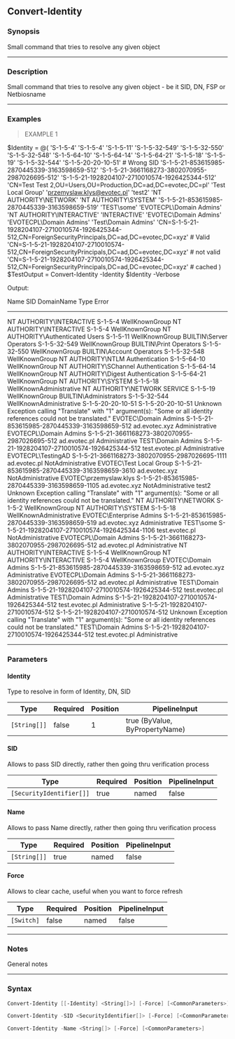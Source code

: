 Convert-Identity
----------------

### Synopsis
Small command that tries to resolve any given object

---

### Description

Small command that tries to resolve any given object - be it SID, DN, FSP or Netbiosname

---

### Examples
> EXAMPLE 1

$Identity = @(
    'S-1-5-4'
    'S-1-5-4'
    'S-1-5-11'
    'S-1-5-32-549'
    'S-1-5-32-550'
    'S-1-5-32-548'
    'S-1-5-64-10'
    'S-1-5-64-14'
    'S-1-5-64-21'
    'S-1-5-18'
    'S-1-5-19'
    'S-1-5-32-544'
    'S-1-5-20-20-10-51' # Wrong SID
    'S-1-5-21-853615985-2870445339-3163598659-512'
    'S-1-5-21-3661168273-3802070955-2987026695-512'
    'S-1-5-21-1928204107-2710010574-1926425344-512'
    'CN=Test Test 2,OU=Users,OU=Production,DC=ad,DC=evotec,DC=pl'
    'Test Local Group'
    'przemyslaw.klys@evotec.pl'
    'test2'
    'NT AUTHORITY\NETWORK'
    'NT AUTHORITY\SYSTEM'
    'S-1-5-21-853615985-2870445339-3163598659-519'
    'TEST\some'
    'EVOTECPL\Domain Admins'
    'NT AUTHORITY\INTERACTIVE'
    'INTERACTIVE'
    'EVOTEC\Domain Admins'
    'EVOTECPL\Domain Admins'
    'Test\Domain Admins'
    'CN=S-1-5-21-1928204107-2710010574-1926425344-512,CN=ForeignSecurityPrincipals,DC=ad,DC=evotec,DC=xyz' # Valid
    'CN=S-1-5-21-1928204107-2710010574-512,CN=ForeignSecurityPrincipals,DC=ad,DC=evotec,DC=xyz' # not valid
    'CN=S-1-5-21-1928204107-2710010574-1926425344-512,CN=ForeignSecurityPrincipals,DC=ad,DC=evotec,DC=xyz' # cached
)
$TestOutput = Convert-Identity -Identity $Identity -Verbose

Output:

Name                                 SID                                            DomainName     Type                    Error
----                                 ---                                            ----------     ----                    -----
NT AUTHORITY\INTERACTIVE             S-1-5-4                                                       WellKnownGroup
NT AUTHORITY\INTERACTIVE             S-1-5-4                                                       WellKnownGroup
NT AUTHORITY\Authenticated Users     S-1-5-11                                                      WellKnownGroup
BUILTIN\Server Operators             S-1-5-32-549                                                  WellKnownGroup
BUILTIN\Print Operators              S-1-5-32-550                                                  WellKnownGroup
BUILTIN\Account Operators            S-1-5-32-548                                                  WellKnownGroup
NT AUTHORITY\NTLM Authentication     S-1-5-64-10                                                   WellKnownGroup
NT AUTHORITY\SChannel Authentication S-1-5-64-14                                                   WellKnownGroup
NT AUTHORITY\Digest Authentication   S-1-5-64-21                                                   WellKnownGroup
NT AUTHORITY\SYSTEM                  S-1-5-18                                                      WellKnownAdministrative
NT AUTHORITY\NETWORK SERVICE         S-1-5-19                                                      WellKnownGroup
BUILTIN\Administrators               S-1-5-32-544                                                  WellKnownAdministrative
S-1-5-20-20-10-51                    S-1-5-20-20-10-51                                             Unknown                 Exception calling "Translate" with "1" argument(s): "Some or all identity references could not be translated."
EVOTEC\Domain Admins                 S-1-5-21-853615985-2870445339-3163598659-512   ad.evotec.xyz  Administrative
EVOTECPL\Domain Admins               S-1-5-21-3661168273-3802070955-2987026695-512  ad.evotec.pl   Administrative
TEST\Domain Admins                   S-1-5-21-1928204107-2710010574-1926425344-512  test.evotec.pl Administrative
EVOTECPL\TestingAD                   S-1-5-21-3661168273-3802070955-2987026695-1111 ad.evotec.pl   NotAdministrative
EVOTEC\Test Local Group              S-1-5-21-853615985-2870445339-3163598659-3610  ad.evotec.xyz  NotAdministrative
EVOTEC\przemyslaw.klys               S-1-5-21-853615985-2870445339-3163598659-1105  ad.evotec.xyz  NotAdministrative
test2                                                                                              Unknown                 Exception calling "Translate" with "1" argument(s): "Some or all identity references could not be translated."
NT AUTHORITY\NETWORK                 S-1-5-2                                                       WellKnownGroup
NT AUTHORITY\SYSTEM                  S-1-5-18                                                      WellKnownAdministrative
EVOTEC\Enterprise Admins             S-1-5-21-853615985-2870445339-3163598659-519   ad.evotec.xyz  Administrative
TEST\some                            S-1-5-21-1928204107-2710010574-1926425344-1106 test.evotec.pl NotAdministrative
EVOTECPL\Domain Admins               S-1-5-21-3661168273-3802070955-2987026695-512  ad.evotec.pl   Administrative
NT AUTHORITY\INTERACTIVE             S-1-5-4                                                       WellKnownGroup
NT AUTHORITY\INTERACTIVE             S-1-5-4                                                       WellKnownGroup
EVOTEC\Domain Admins                 S-1-5-21-853615985-2870445339-3163598659-512   ad.evotec.xyz  Administrative
EVOTECPL\Domain Admins               S-1-5-21-3661168273-3802070955-2987026695-512  ad.evotec.pl   Administrative
TEST\Domain Admins                   S-1-5-21-1928204107-2710010574-1926425344-512  test.evotec.pl Administrative
TEST\Domain Admins                   S-1-5-21-1928204107-2710010574-1926425344-512  test.evotec.pl Administrative
S-1-5-21-1928204107-2710010574-512   S-1-5-21-1928204107-2710010574-512                            Unknown                 Exception calling "Translate" with "1" argument(s): "Some or all identity references could not be translated."
TEST\Domain Admins                   S-1-5-21-1928204107-2710010574-1926425344-512  test.evotec.pl Administrative

---

### Parameters
#### **Identity**
Type to resolve in form of Identity, DN, SID

|Type        |Required|Position|PipelineInput                 |
|------------|--------|--------|------------------------------|
|`[String[]]`|false   |1       |true (ByValue, ByPropertyName)|

#### **SID**
Allows to pass SID directly, rather then going thru verification process

|Type                    |Required|Position|PipelineInput|
|------------------------|--------|--------|-------------|
|`[SecurityIdentifier[]]`|true    |named   |false        |

#### **Name**
Allows to pass Name directly, rather then going thru verification process

|Type        |Required|Position|PipelineInput|
|------------|--------|--------|-------------|
|`[String[]]`|true    |named   |false        |

#### **Force**
Allows to clear cache, useful when you want to force refresh

|Type      |Required|Position|PipelineInput|
|----------|--------|--------|-------------|
|`[Switch]`|false   |named   |false        |

---

### Notes
General notes

---

### Syntax
```PowerShell
Convert-Identity [[-Identity] <String[]>] [-Force] [<CommonParameters>]
```
```PowerShell
Convert-Identity -SID <SecurityIdentifier[]> [-Force] [<CommonParameters>]
```
```PowerShell
Convert-Identity -Name <String[]> [-Force] [<CommonParameters>]
```

